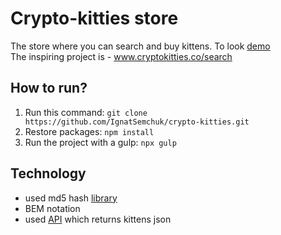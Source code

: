 # Crypto-kitties store
The store where you can search and buy kittens. To look [demo][1]  
The inspiring project is - www.cryptokitties.co/search 

## How to run?
1. Run this command: `git clone https://github.com/IgnatSemchuk/crypto-kitties.git`
2. Restore packages: `npm install`
3. Run the project with a gulp: `npx gulp`

## Technology
- used md5 hash [library][2]
- BEM notation
- used [API][3] which returns kittens json

[1]: https://ignatsemchuk.github.io/crypto-kitties/
[2]: https://github.com/blueimp/JavaScript-MD5
[3]: https://github.com/MateAcademy-FE-study/cats_api
